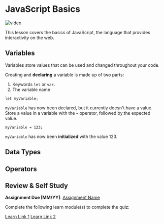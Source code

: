 # JavaScript Basics

![video](video-url)

This lesson covers the basics of JavaScript, the language that provides interactivity on the web.

## Variables

Variables store values that can be used and changed throughout your code.

Creating and **declaring** a variable is made up of two parts:

 1. Keywords `let` or `var`.
 1. The variable name

`let myVariable;`

`myVariable` has now been declared, but it currently doesn't have a value. Store a value in a variable with the `=` operator, followed by the expected value.

`myVariable = 123;`

`myVariable` has now been **initialized** with the value 123.

## Data Types

## Operators

## Review & Self Study

**Assignment Due [MM/YY]**: [Assignment Name](assignment.md)

Complete the following learn module(s) to complete the quiz:

[Learn Link 1]()
[Learn Link 2]()